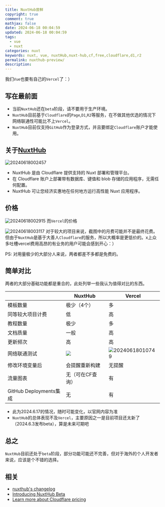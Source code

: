 ```yaml
---
title: NuxtHub尝鲜
copyright: true
comment: true
mathjax: false
date: 2024-06-18 00:04:59
updated: 2024-06-18 00:04:59
tags:
  - vue
  - nuxt
categories: nuxt
keywords: nuxt, vue, nuxtHub,nuxt-hub,cf,free,cloudflare,d1,r2
permalink: nuxthub-preview/
description:
---
```

我们`Vue`也要有自己的`Vercel`了：）

<!-- more -->
## 写在最前面

- 当前`NuxtHub`还在`beta`阶段，请不要用于生产环境。
- `NuxtHub`目前基于`Cloudflare`的`Page`,`D1`,`R2`等服务，在不做其他优选的情况下网络联通性可能比不上`Vercel`。
- `NuxtHub`目前仅支持`GitHub`作为登录方式，并且要绑定`Cloudflare`账户才能使用。

## 关于[NuxtHub](https://hub.nuxt.com/)

![20240618002457](https://cdn.zyha.cn/blog/20240618002457.png?x-oss-process=style/blog)

- NuxtHub 是由 Cloudflare 提供支持的 Nuxt 部署和管理平台。
- 在 Cloudflare 账户上部署带有数据库、键值和 blob 存储的应用程序，无需任何配置。
- NuxtHub 可让您经济实惠地在任何地方运行高性能 Nuxt 应用程序。

## 价格

![20240618002915](https://cdn.zyha.cn/blog/20240618002915.png?x-oss-process=style/blog)
而`Vercel`的价格

![20240618003117](https://cdn.zyha.cn/blog/20240618003117.png?x-oss-process=style/blog)
对于较大的项目来说，截图中的月费可能并不是最终花费。但由于`NuxtHub`是基于大善人`Cloudflare`的服务，所以大概率是更低价的。x上众多吐槽vercel费用高昂的有业务的用户可能会感到开心：）

PS: 对用量极少的大部分人来说，两者都差不多都是免费的。

## 简单对比

两者的大部分基础功能都是重合的，此处列举一些我认为值得对比的东西。

|                      | NuxtHub                                                                   | Vercel                                                                                  |
| -------------------- | ------------------------------------------------------------------------- | --------------------------------------------------------------------------------------- |
| 模板数量                 | 极少（4个）                                                                    | 多                                                                                       |
| 同等较大项目计费             | 低                                                                         | 高                                                                                       |
| 教程数量                 | 极少                                                                        | 多                                                                                       |
| 文档质量                 | 一般                                                                        | 高                                                                                       |
| 更新频次                 | 高                                                                         | 高                                                                                       |
| 网络联通测试               | ![](https://cdn.zyha.cn/blog/20240618010910.png?x-oss-process=style/blog) | ![20240618010749](https://cdn.zyha.cn/blog/20240618010749.png?x-oss-process=style/blog) |
| 修改环境变量后              | 会提醒重新构建                                                                   | 无提醒                                                                                     |
| 流量图表                 | 无（可在CF查询）                                                                 | 有                                                                                       |
| GitHub Deployments集成 | 无                                                                         | 有 |

- 此为2024.6.17的情况，随时可能变化，以官网内容为准
- `NuxtHub`的总体表现不及`Vercel`，主要原因之一是目前项目还太新了（2024.6.3发布beta），算是未来可期吧

## 总之

`NuxtHub`目前还处于`beta`阶段，部分功能可能还不完善，但对于海外的个人开发者来说，应该是个不错的选择。

## 相关

- [nuxthub's changelog](https://hub.nuxt.com/changelog)
- [Introducing NuxtHub Beta](https://hub.nuxt.com/blog/beta)
- [Learn more about Cloudflare pricing](https://www.cloudflare.com/plans/developer-platform/)
